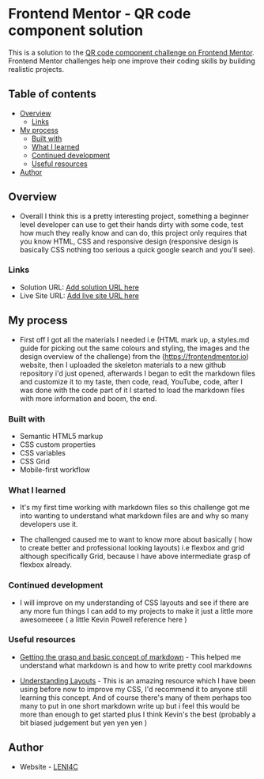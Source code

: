 # Frontend Mentor - QR code component solution

This is a solution to the [QR code component challenge on Frontend Mentor](https://www.frontendmentor.io/challenges/qr-code-component-iux_sIO_H). Frontend Mentor challenges help one improve their coding skills by building realistic projects. 

## Table of contents

- [Overview](#overview)
  - [Links](#links)
- [My process](#my-process)
  - [Built with](#built-with)
  - [What I learned](#what-i-learned)
  - [Continued development](#continued-development)
  - [Useful resources](#useful-resources)
- [Author](#author)

## Overview

- Overall I think this is a pretty interesting project, something a beginner level developer can use to get their hands dirty with some code, test how much they really know and can do, this project only requires that you know HTML, CSS and responsive design (responsive design is basically CSS nothing too serious a quick google search and you'll see).


### Links

- Solution URL: [Add solution URL here](https://your-solution-url.com)
- Live Site URL: [Add live site URL here](https://your-live-site-url.com)

## My process

- First off I got all the materials I needed i.e (HTML mark up, a styles.md guide for picking out the same colours and styling, the images and the design overview of the challenge) from the (https://frontendmentor.io) website, then I uploaded the skeleton materials to a new github repository i'd just opened, afterwards I began to edit the markdown files and customize it to my taste, then code, read, YouTube, code, after I was done with the code part of it I started to load the markdown files with more information and boom, the end.

### Built with

- Semantic HTML5 markup
- CSS custom properties
- CSS variables
- CSS Grid
- Mobile-first workflow

### What I learned

- It's my first time working with markdown files so this challenge got me into wanting to understand what markdown files are and why so many developers use it.

- The challenged caused me to want to know more about basically ( how to create better and professional looking layouts) i.e flexbox and grid although specifically Grid, because I have above intermediate grasp of flexbox already.

### Continued development

- I will improve on my understanding of CSS layouts and see if there are any more fun things I can add to my projects to make it just a little more awesomeeee ( a little Kevin Powell reference here )

### Useful resources

- [Getting the grasp and basic concept of markdown](https://www.markdownguide.org/) - This helped me understand what markdown is and how to write pretty cool markdowns

- [Understanding Layouts]() - This is an amazing resource which I have been using before now to improve my CSS, I'd recommend it to anyone still learning this concept. And of course there's many of them perhaps too many to put in one short markdown write up but i feel this would be more than enough to get started plus I think Kevin's the best (probably a bit biased judgement but yen yen yen )


## Author

- Website - [LENI4C](https://www.your-site.com)
